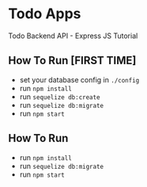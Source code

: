 # Todo Apps
Todo Backend API - Express JS Tutorial

## How To Run [FIRST TIME]
- set your database config in `./config` 
- run `npm install`
- run `sequelize db:create`
- run `sequelize db:migrate`
- run `npm start`

## How To Run
- run `npm install`
- run `sequelize db:migrate`
- run `npm start`